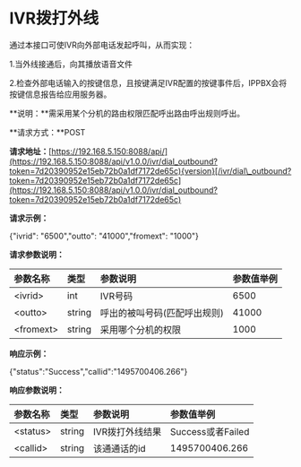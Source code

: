# IVR拨打外线

通过本接口可使IVR向外部电话发起呼叫，从而实现：

1.当外线接通后，向其播放语音文件

2.检查外部电话输入的按键信息，且按键满足IVR配置的按键事件后，IPPBX会将按键信息报告给应用服务器。

**说明：**需采用某个分机的路由权限匹配呼出路由呼出规则呼出。

**请求方式：**POST

**请求地址：**[https://192.168.5.150:8088/api/](https://192.168.5.150:8088/api/v1.0.0/ivr/dial_outbound?token=7d20390952e15eb72b0a1df7172de65c){version}[/ivr/dial\_outbound?token=7d20390952e15eb72b0a1df7172de65c](https://192.168.5.150:8088/api/v1.0.0/ivr/dial_outbound?token=7d20390952e15eb72b0a1df7172de65c)

**请求示例：**

{"ivrid": "6500","outto": "41000","fromext": "1000"}

**请求参数说明：**

| 参数名称 | 类型 | 参数说明 | 参数值举例 |
| :--- | :--- | :--- | :--- |
| &lt;ivrid&gt; | int | IVR号码 | 6500 |
| &lt;outto&gt; | string | 呼出的被叫号码\(匹配呼出规则\) | 41000 |
| &lt;fromext&gt; | string | 采用哪个分机的权限 | 1000 |

**响应示例：**

{"status":"Success","callid":"1495700406.266"}

**响应参数说明：**

| 参数名称 | 类型 | 参数说明 | 参数值举例 |
| :--- | :--- | :--- | :--- |
| &lt;status&gt; | string | IVR拨打外线结果 | Success或者Failed |
| &lt;callid&gt; | string | 该通通话的id | 1495700406.266 |



